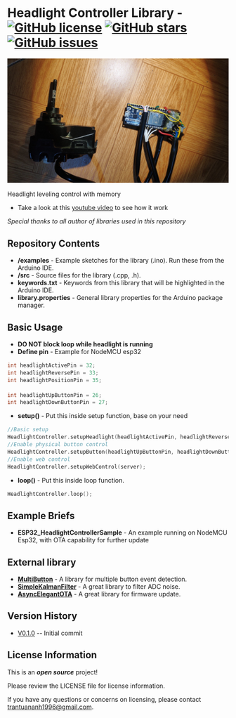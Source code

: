 Headlight Controller Library - [![GitHub license](https://img.shields.io/badge/license-MIT-blue.svg?style=plastic)](https://raw.githubusercontent.com/trantuananh1996/HeadlightController/master/LICENSE) [![GitHub stars](https://img.shields.io/github/stars/trantuananh1996/HeadlightController.svg?style=plastic)](https://github.com/trantuananh1996/HeadlightController/stargazers) [![GitHub issues](https://img.shields.io/github/issues/trantuananh1996/HeadlightController.svg?style=plastic)](https://github.com/trantuananh1996/HeadlightController/issues)
========================================

 ![HeadlightController](images/headlight_controller.jpg)

Headlight leveling control with memory
* Take a look at this [youtube video](https://www.youtube.com/watch?v=vMRTmk7wKIQ) to see how it work

*Special thanks to all author of libraries used in this repository*

Repository Contents
-------------------

* **/examples** - Example sketches for the library (.ino). Run these from the Arduino IDE.
* **/src** - Source files for the library (.cpp, .h).
* **keywords.txt** - Keywords from this library that will be highlighted in the Arduino IDE. 
* **library.properties** - General library properties for the Arduino package manager. 

Basic Usage
-------------------

* **DO NOT block loop while headlight is running**
* **Define pin** - Example for NodeMCU esp32
```c++
int headlightActivePin = 32;
int headlightReversePin = 33;
int headlightPositionPin = 35;

int headlightUpButtonPin = 26;
int headlightDownButtonPin = 27;

``` 

 * **setup()** - Put this inside setup function, base on your need
```c++
//Basic setup
HeadlightController.setupHeadlight(headlightActivePin, headlightReversePin, headlightPositionPin);
//Enable physical button control
HeadlightController.setupButton(headlightUpButtonPin, headlightDownButtonPin);
//Enable web control
HeadlightController.setupWebControl(server);

``` 

* **loop()** - Put this inside loop function.

```c++
HeadlightController.loop();

``` 

Example Briefs
--------------

* **ESP32_HeadlightControllerSample** - An example running on NodeMCU Esp32, with OTA capability for further update


External library
-------------------------

* **[MultiButton](https://github.com/poelstra/arduino-multi-button)** - A library for multiple button event detection.
* **[SimpleKalmanFilter](https://github.com/denyssene/SimpleKalmanFilter)** - A great library to filter ADC noise.
* **[AsyncElegantOTA](https://github.com/ayushsharma82/AsyncElegantOTA)** - A great library for firmware update.


Version History
---------------

* [V0.1.0](https://github.com/trantuananh1996/HeadlightController) -- Initial commit


License Information
-------------------

This is an _**open source**_ project! 

Please review the LICENSE file for license information. 

If you have any questions or concerns on licensing, please contact trantuananh1996@gmail.com.
